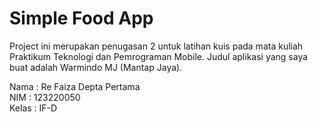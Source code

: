 # Simple Food App

Project ini merupakan penugasan 2 untuk latihan kuis pada mata kuliah Praktikum Teknologi dan Pemrograman Mobile. Judul aplikasi yang saya buat adalah Warmindo MJ (Mantap Jaya).

Nama : Re Faiza Depta Pertama  
NIM : 123220050  
Kelas : IF-D
